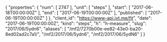 {
  "properties": {
    "num": [
      2747
    ],
    "unit": [
      "steps"
    ],
    "start": [
      "2017-06-18T00:00:00Z"
    ],
    "end": [
      "2017-06-19T00:00:00Z"
    ],
    "published": [
      "2017-06-19T00:00:00Z"
    ]
  },
  "client_id": "https://www-api.jvt.me/fit",
  "date": "2017-06-19T00:00:00Z",
  "kind": "steps",
  "h": "h-measure",
  "slug": "2017/06/5ydn6",
  "aliases": [
    "/mf2/7270b00e-ee82-43e0-ba20-8ed02ad2c7a1/",
    "/mf2/2017/06/5ydn6",
    "/mf2/2017/06/5ydN6"
  ]
}
